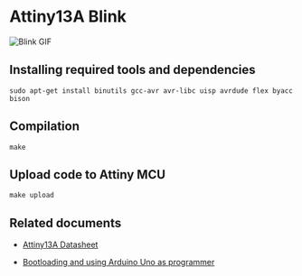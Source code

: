 # Attiny13A Blink

![Blink GIF](/blink.gif)

## Installing required tools and dependencies

```sudo apt-get install binutils gcc-avr avr-libc uisp avrdude flex byacc bison```

## Compilation

```make```

## Upload code to Attiny MCU

```make upload```

## Related documents

* [Attiny13A Datasheet](https://ww1.microchip.com/downloads/en/DeviceDoc/ATtiny13A-Data-Sheet-DS40002307A.pdf)

* [Bootloading and using Arduino Uno as programmer](https://www.instructables.com/Updated-Guide-on-How-to-Program-an-Attiny13-or-13a/)